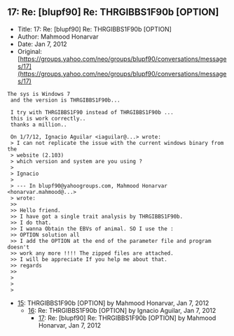 ## 17: Re: [blupf90] Re: THRGIBBS1F90b [OPTION]

- Title: 17: Re: [blupf90] Re: THRGIBBS1F90b [OPTION]
- Author: Mahmood Honarvar
- Date: Jan 7, 2012
- Original: [https://groups.yahoo.com/neo/groups/blupf90/conversations/messages/17](https://groups.yahoo.com/neo/groups/blupf90/conversations/messages/17)

```
The sys is Windows 7
 and the version is THRGIBBS1F90b...

 I try with THRGIBBS1F90 instead of THRGIBBS1F90b ...
 this is work correctly..
 thanks a million..

 On 1/7/12, Ignacio Aguilar <iaguilar@...> wrote:
 > I can not replicate the issue with the current windows binary from the
 > website (2.103)
 > which version and system are you using ?
 >
 > Ignacio
 >
 > --- In blupf90@yahoogroups.com, Mahmood Honarvar <honarvar.mahmood@...>
 > wrote:
 >>
 >> Hello friend.
 >> I have got a single trait analysis by THRGIBBS1F90b.
 >> I do that.
 >> I wanna Obtain the EBVs of animal. SO I use the :
 >> OPTION solution all
 >> I add the OPTION at the end of the parameter file and program doesn't
 >> work any more !!!! The zipped files are attached.
 >> I will be appreciate If you help me about that.
 >> regards
 >>
 >
 >
 > 
```

- [15](0015.md): THRGIBBS1F90b [OPTION] by Mahmood Honarvar, Jan 7, 2012
    - [16](0016.md): Re: THRGIBBS1F90b [OPTION] by Ignacio Aguilar, Jan 7, 2012
        - [17](0017.md): Re: [blupf90] Re: THRGIBBS1F90b [OPTION] by Mahmood Honarvar, Jan 7, 2012
